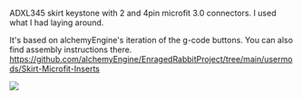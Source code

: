 ADXL345 skirt keystone with 2 and 4pin microfit 3.0 connectors. I used what I had laying around.

It's based on alchemyEngine's iteration of the g-code buttons. You can also find assembly instructions there.
https://github.com/alchemyEngine/EnragedRabbitProject/tree/main/usermods/Skirt-Microfit-Inserts



![](IMG/skirt.keystone.adxl345.jpg)
